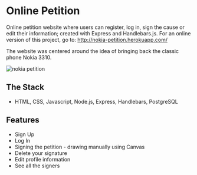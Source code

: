 # Online Petition
Online petition website where users can register, log in, sign the cause or edit their information; created with Express and Handlebars.js. For an online version of this project, go to: http://nokia-petition.herokuapp.com/

The website was centered around the idea of bringing back the classic phone Nokia 3310.

![nokia petition](https://i.ibb.co/NLMTWZZ/Screen-Shot-2019-11-07-at-16-16-43.png)

## The Stack

* HTML, CSS, Javascript, Node.js, Express, Handlebars, PostgreSQL

## Features

* Sign Up
* Log In
* Signing the petition - drawing manually using Canvas
* Delete your signature
* Edit profile information
* See all the signers
